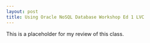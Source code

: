 ```yaml
---
layout: post
title: Using Oracle NoSQL Database Workshop Ed 1 LVC
---
```


This is a placeholder for my review of this class.
